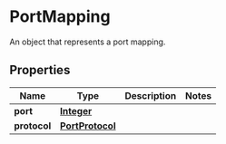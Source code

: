 

# PortMapping

An object that represents a port mapping.

## Properties

| Name | Type | Description | Notes |
|------------ | ------------- | ------------- | -------------|
|**port** | [**Integer**](Integer.md) |  |  |
|**protocol** | [**PortProtocol**](PortProtocol.md) |  |  |



